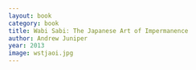 ```yaml
---
layout: book
category: book
title: Wabi Sabi: The Japanese Art of Impermanence
author: Andrew Juniper
year: 2013
image: wstjaoi.jpg
---
```

